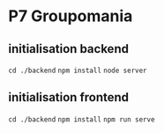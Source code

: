 # P7 Groupomania

## initialisation backend
`cd ./backend`
`npm install`
`node server`

## initialisation frontend

`cd ./backend`
`npm install`
`npm run serve`
